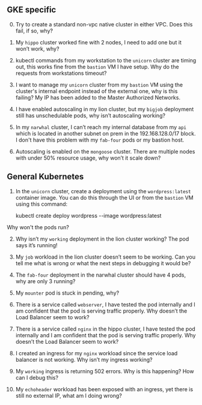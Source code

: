 ## GKE specific

0. Try to create a standard non-vpc native cluster in either VPC. Does this fail, if so, why?

1. My `hippo` cluster worked fine with 2 nodes, I need to add one but it won’t work, why?

2. kubectl commands from my workstation to the `unicorn` cluster are timing out, this works fine from the `bastion` VM I have setup. Why do the requests from workstations timeout?  

3. I want to manage my `unicorn` cluster from my `bastion` VM using the cluster's internal endpoint instead of the external one, why is this failing? My IP has been added to the Master Authorized Networks.

4. I have enabled autoscaling in my lion cluster, but my `bigjob` deployment still has unschedulable pods, why isn’t autoscaling working?

5. In my `narwhal` cluster, I can’t reach my internal database from my `api` which is located in another subnet on prem in the 192.168.128.0/17 block. I don't have this problem with my `fab-four` pods or my bastion host.

6. Autoscaling is enabled on the `mongoose` cluster. There are multiple nodes with under 50% resource usage, why won’t it scale down?

## General Kubernetes

1. In the `unicorn` cluster, create a deployment using the `wordpress:latest` container image. You can do this through the UI or from the `bastion` VM using this command:  

    kubectl create deploy wordpress --image wordpress:latest  

Why won't the pods run?

2. Why isn’t my `working` deployment in the lion cluster working? The pod says it’s running!

3. My `job` workload in the lion cluster doesn’t seem to be working. Can you tell me what is wrong or what the next steps in debugging it would be?

4. The `fab-four` deployment in the narwhal cluster should have 4 pods, why are only 3 running?

5. My `mounter` pod is stuck in pending, why?

6. There is a service called `webserver`, I have tested the pod internally and I am confident that the pod is serving traffic properly. Why doesn’t the Load Balancer seem to work?

7. There is a service called `nginx` in the hippo cluster, I have tested the pod internally and I am confident that the pod is serving traffic properly. Why doesn’t the Load Balancer seem to work?

8. I created an ingress for my `nginx` workload since the service load balancer is not working. Why isn’t my ingress working?

9. My `working` ingress is returning 502 errors. Why is this happening?  How can I debug this?

10. My `echoheader` workload has been exposed with an ingress, yet there is still no external IP, what am I doing wrong?
